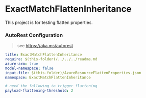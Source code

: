 # ExactMatchFlattenInheritance

This project is for testing flatten properties.

### AutoRest Configuration
> see https://aka.ms/autorest

``` yaml
title: ExactMatchFlattenInheritance
require: $(this-folder)/../../../readme.md
azure-arm: true
model-namespace: false
input-file: $(this-folder)/AzureResourceFlattenProperties.json
namespace: ExactMatchFlattenInheritance

# need the following to trigger flattening
payload-flattening-threshold: 2
```

